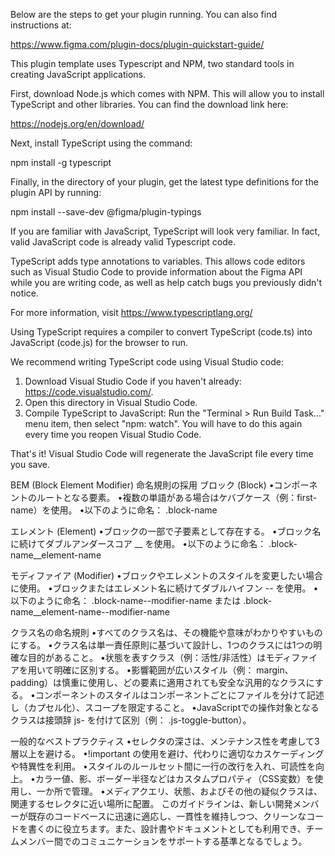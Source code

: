Below are the steps to get your plugin running. You can also find instructions at:

  https://www.figma.com/plugin-docs/plugin-quickstart-guide/

This plugin template uses Typescript and NPM, two standard tools in creating JavaScript applications.

First, download Node.js which comes with NPM. This will allow you to install TypeScript and other
libraries. You can find the download link here:

  https://nodejs.org/en/download/

Next, install TypeScript using the command:

  npm install -g typescript

Finally, in the directory of your plugin, get the latest type definitions for the plugin API by running:

  npm install --save-dev @figma/plugin-typings

If you are familiar with JavaScript, TypeScript will look very familiar. In fact, valid JavaScript code
is already valid Typescript code.

TypeScript adds type annotations to variables. This allows code editors such as Visual Studio Code
to provide information about the Figma API while you are writing code, as well as help catch bugs
you previously didn't notice.

For more information, visit https://www.typescriptlang.org/

Using TypeScript requires a compiler to convert TypeScript (code.ts) into JavaScript (code.js)
for the browser to run.

We recommend writing TypeScript code using Visual Studio code:

1. Download Visual Studio Code if you haven't already: https://code.visualstudio.com/.
2. Open this directory in Visual Studio Code.
3. Compile TypeScript to JavaScript: Run the "Terminal > Run Build Task..." menu item,
    then select "npm: watch". You will have to do this again every time
    you reopen Visual Studio Code.

That's it! Visual Studio Code will regenerate the JavaScript file every time you save.


BEM (Block Element Modifier) 命名規則の採用
ブロック (Block)
•コンポーネントのルートとなる要素。
•複数の単語がある場合はケバブケース（例：first-name）を使用。
•以下のように命名： .block-name

エレメント (Element)
•ブロックの一部で子要素として存在する。
•ブロック名に続けてダブルアンダースコア __ を使用。
•以下のように命名： .block-name__element-name

モディファイア (Modifier)
•ブロックやエレメントのスタイルを変更したい場合に使用。
•ブロックまたはエレメント名に続けてダブルハイフン -- を使用。
•以下のように命名： .block-name--modifier-name または .block-name__element-name--modifier-name

クラス名の命名規則
•すべてのクラス名は、その機能や意味がわかりやすいものにする。
•クラス名は単一責任原則に基づいて設計し、1つのクラスには1つの明確な目的があること。
•状態を表すクラス（例：活性/非活性）はモディファイアを用いて明確に区別する。
•影響範囲が広いスタイル（例： margin、padding）は慎重に使用し、どの要素に適用されても安全な汎用的なクラスにする。
•コンポーネントのスタイルはコンポーネントごとにファイルを分けて記述し（カプセル化）、スコープを限定すること。
•JavaScriptでの操作対象となるクラスは接頭辞 js- を付けて区別（例： .js-toggle-button）。

一般的なベストプラクティス
•セレクタの深さは、メンテナンス性を考慮して3層以上を避ける。
•!important の使用を避け、代わりに適切なカスケーディングや特異性を利用。
•スタイルのルールセット間に一行の改行を入れ、可読性を向上。
•カラー値、影、ボーダー半径などはカスタムプロパティ（CSS変数）を使用し、一か所で管理。
•メディアクエリ、状態、およびその他の疑似クラスは、関連するセレクタに近い場所に配置。
このガイドラインは、新しい開発メンバーが既存のコードベースに迅速に適応し、一貫性を維持しつつ、クリーンなコードを書くのに役立ちます。また、設計書やドキュメントとしても利用でき、チームメンバー間でのコミュニケーションをサポートする基準となるでしょう。